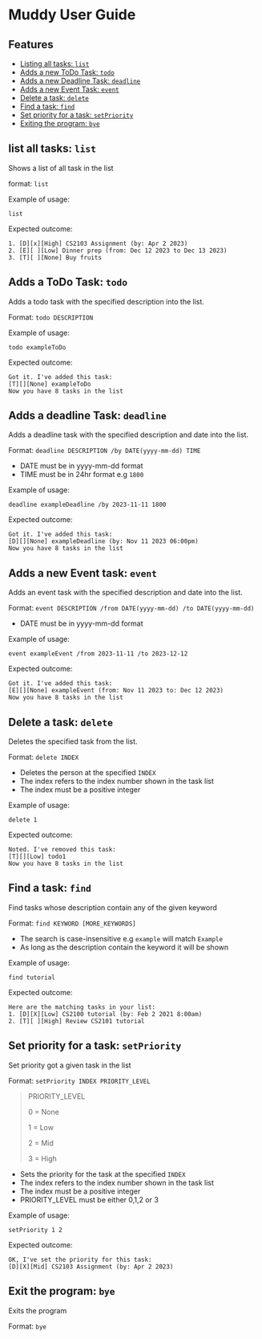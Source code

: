 # Muddy User Guide

## Features
- [Listing all tasks: `list`](https://tayruxin.github.io/ip/###list-command)
- [Adds a new ToDo Task: `todo`](https://tayruxin.github.io/ip/#adds-a-todo-task-todo) 
- [Adds a new Deadline Task: `deadline`](https://tayruxin.github.io/ip/#adds-a-deadline-task-deadline)
- [Adds a new Event Task: `event`](https://tayruxin.github.io/ip/#adds-a-new-event-task-event)
- [Delete a task: `delete`](https://tayruxin.github.io/ip/#delete-a-task-delete)
- [Find a task: `find`](https://tayruxin.github.io/ip/#find-a-task-find)
- [Set priority for a task: `setPriority`](https://tayruxin.github.io/ip/#set-priority-for-a-task-setpriority)
- [Exiting the program: `bye`](https://tayruxin.github.io/ip/#exit-the-program-bye) 

##  list all tasks: `list` 
Shows a list of all task in the list

format: `list`

Example of usage:

`list`

Expected outcome:

```
1. [D][x][High] CS2103 Assignment (by: Apr 2 2023)
2. [E][ ][Low] Dinner prep (from: Dec 12 2023 to Dec 13 2023)
3. [T][ ][None] Buy fruits 
```

## Adds a ToDo Task: `todo`
Adds a todo task with the specified description into the list.

Format: `todo DESCRIPTION`

Example of usage: 

`todo exampleToDo`

Expected outcome:

```
Got it. I've added this task:
[T][][None] exampleToDo
Now you have 8 tasks in the list
```

## Adds a deadline Task: `deadline`
Adds a deadline task with the specified description and date into the list.

Format: `deadline DESCRIPTION /by DATE(yyyy-mm-dd) TIME`

- DATE must be in yyyy-mm-dd format
- TIME must be in 24hr format e.g `1800`

Example of usage:

`deadline exampleDeadline /by 2023-11-11 1800`

Expected outcome:

```
Got it. I've added this task:
[D][][None] exampleDeadline (by: Nov 11 2023 06:00pm)
Now you have 8 tasks in the list
```

## Adds a new Event task: `event`
Adds an event task with the specified description and date into the list.

Format: `event DESCRIPTION /from DATE(yyyy-mm-dd) /to DATE(yyyy-mm-dd)`

- DATE must be in yyyy-mm-dd format

Example of usage:

`event exampleEvent /from 2023-11-11 /to 2023-12-12`

Expected outcome:

```
Got it. I've added this task:
[E][][None] exampleEvent (from: Nov 11 2023 to: Dec 12 2023)
Now you have 8 tasks in the list
```

## Delete a task: `delete`
Deletes the specified task from the list.

Format: `delete INDEX`

- Deletes the person at the specified `INDEX`
- The index refers to the index number shown in the task list
- The index must be a positive integer

Example of usage:

`delete 1`

Expected outcome:

```
Noted. I've removed this task:
[T][][Low] todo1
Now you have 8 tasks in the list
```

## Find a task: `find`
Find tasks whose description contain any of the given keyword

Format: `find KEYWORD [MORE_KEYWORDS]`

- The search is case-insensitive e.g `example` will match `Example`
- As long as the description contain the keyword it will be shown

Example of usage:

`find tutorial`

Expected outcome:

```
Here are the matching tasks in your list:
1. [D][X][Low] CS2100 tutorial (by: Feb 2 2021 8:00am)
2. [T][ ][High] Review CS2101 tutorial
```

## Set priority for a task: `setPriority`
Set priority got a given task in the list

Format: `setPriority INDEX PRIORITY_LEVEL`

> PRIORITY_LEVEL
> 
> 0 = None
> 
> 1 = Low
> 
> 2 = Mid
> 
> 3 = High

- Sets the priority for the task at the specified `INDEX`
- The index refers to the index number shown in the task list
- The index must be a positive integer
- PRIORITY_LEVEL must be either 0,1,2 or 3

Example of usage:

`setPriority 1 2`

Expected outcome:

```
OK, I've set the priority for this task: 
[D][X][Mid] CS2103 Assignment (by: Apr 2 2023)
```

## Exit the program: `bye`
Exits the program

Format: `bye`




